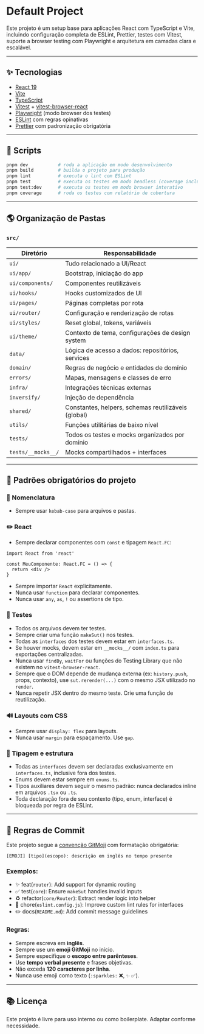 # Default Project

Este projeto é um setup base para aplicações React com TypeScript e Vite, incluindo configuração completa de ESLint, Prettier, testes com Vitest, suporte a browser testing com Playwright e arquitetura em camadas clara e escalável.

---

## ✨ Tecnologias

- [React 19](https://react.dev/)
- [Vite](https://vitejs.dev/)
- [TypeScript](https://www.typescriptlang.org/)
- [Vitest](https://vitest.dev/) + [vitest-browser-react](https://www.npmjs.com/package/vitest-browser-react)
- [Playwright](https://playwright.dev/) (modo browser dos testes)
- [ESLint](https://eslint.org/) com regras opinativas
- [Prettier](https://prettier.io/) com padronização obrigatória

---

## 🚀 Scripts

```bash
pnpm dev           # roda a aplicação em modo desenvolvimento
pnpm build         # builda o projeto para produção
pnpm lint          # executa o lint com ESLint
pnpm test          # executa os testes em modo headless (coverage incluso)
pnpm test:dev      # executa os testes em modo browser interativo
pnpm coverage      # roda os testes com relatório de cobertura
```

---

## 🌎 Organização de Pastas

### `src/`

| Diretório               | Responsabilidade                                                                 |
|-------------------------|----------------------------------------------------------------------------------|
| `ui/`                  | Tudo relacionado a UI/React                                                      |
| `ui/app/`              | Bootstrap, iniciação do app                                                    |
| `ui/components/`       | Componentes reutilizáveis                                                        |
| `ui/hooks/`            | Hooks customizados de UI                                                         |
| `ui/pages/`            | Páginas completas por rota                                                       |
| `ui/router/`           | Configuração e renderização de rotas                                           |
| `ui/styles/`           | Reset global, tokens, variáveis                                                  |
| `ui/theme/`            | Contexto de tema, configurações de design system                                |
| `data/`                | Lógica de acesso a dados: repositórios, services                                 |
| `domain/`              | Regras de negócio e entidades de domínio                                         |
| `errors/`              | Mapas, mensagens e classes de erro                                               |
| `infra/`               | Integrações técnicas externas                                                 |
| `inversify/`           | Injeção de dependência                                                         |
| `shared/`              | Constantes, helpers, schemas reutilizáveis (global)                              |
| `utils/`               | Funções utilitárias de baixo nível                                           |
| `tests/`               | Todos os testes e mocks organizados por domínio                                 |
| `tests/__mocks__/`     | Mocks compartilhados + interfaces                                                |

---

## 🧰 Padrões obrigatórios do projeto

### 📄 Nomenclatura

- Sempre usar `kebab-case` para arquivos e pastas.

### ✏️ React

- Sempre declarar componentes com `const` e tipagem `React.FC`:

```tsx
import React from 'react'

const MeuComponente: React.FC = () => {
  return <div />
}
```

- Sempre importar `React` explicitamente.
- Nunca usar `function` para declarar componentes.
- Nunca usar `any`, `as`, `!` ou assertions de tipo.

### 🔧 Testes

- Todos os arquivos devem ter testes.
- Sempre criar uma função `makeSut()` nos testes.
- Todas as `interfaces` dos testes devem estar em `interfaces.ts`.
- Se houver mocks, devem estar em `__mocks__/` com `index.ts` para exportações centralizadas.
- Nunca usar `findBy`, `waitFor` ou funções do Testing Library que não existem no `vitest-browser-react`.
- Sempre que o DOM depende de mudança externa (ex: `history.push`, props, contexto), use `sut.rerender(...)` com o mesmo JSX utilizado no `render`.
- Nunca repetir JSX dentro do mesmo teste. Crie uma função de reutilização.

### 🔊 Layouts com CSS

- Sempre usar `display: flex` para layouts.
- Nunca usar `margin` para espaçamento. Use `gap`.

### 🔢 Tipagem e estrutura

- Todas as `interfaces` devem ser declaradas exclusivamente em `interfaces.ts`, inclusive fora dos testes.
- Enums devem estar sempre em `enums.ts`.
- Tipos auxiliares devem seguir o mesmo padrão: nunca declarados inline em arquivos `.tsx` ou `.ts`.
- Toda declaração fora de seu contexto (tipo, enum, interface) é bloqueada por regra de ESLint.

---

## 🧾 Regras de Commit

Este projeto segue a [convenção GitMoji](https://gitmoji.dev/) com formatação obrigatória:

```
[EMOJI] [tipo](escopo): descrição em inglês no tempo presente
```

### Exemplos:

- ✨ feat(`router`): Add support for dynamic routing
- ✅ test(`core`): Ensure `makeSut` handles invalid inputs
- ♻️ refactor(`core/Router`): Extract render logic into helper
- 🔧 chore(`eslint.config.js`): Improve custom lint rules for interfaces
- ✏️ docs(`README.md`): Add commit message guidelines

### Regras:

- Sempre escreva em **inglês**.
- Sempre use um **emoji GitMoji** no início.
- Sempre especifique o **escopo entre parênteses**.
- Use **tempo verbal presente** e frases objetivas.
- Não exceda **120 caracteres por linha**.
- Nunca use emoji como texto (`:sparkles:` ❌, `✨` ✅).

---

## 📚 Licença

Este projeto é livre para uso interno ou como boilerplate. Adaptar conforme necessidade.

